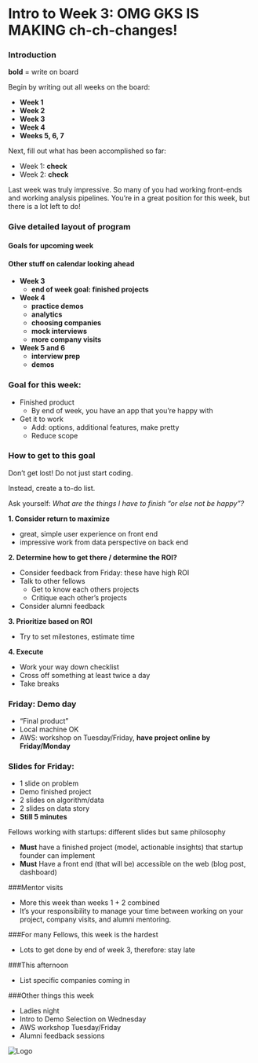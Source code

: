 Intro to Week 3: OMG GKS IS MAKING ch-ch-changes!
==============

### Introduction

**bold** = write on board

Begin by writing out all weeks on the board:

* **Week 1**
* **Week 2**
* **Week 3**
* **Week 4**
* **Weeks 5, 6, 7**

Next, fill out what has been accomplished so far:

* Week 1: **check**
* Week 2: **check**

Last week was truly impressive. So many of you had working front-ends and working analysis pipelines. You’re in a great position for this week, but there is a lot left to do!

### Give detailed layout of program
#### Goals for upcoming week
#### Other stuff on calendar looking ahead

* **Week 3**
    * **end of week goal: finished projects**
* **Week 4**
    * **practice demos**
    * **analytics**
    * **choosing companies**
    * **mock interviews**
    * **more company visits**
* **Week 5 and 6**
    * **interview prep**
    * **demos**

### Goal for this week:
* Finished product
    * By end of week, you have an app that you’re happy with
* Get it to work
    * Add: options, additional features, make pretty
    * Reduce scope

### How to get to this goal
Don’t get lost! Do not just start coding.  

Instead, create a to-do list.

Ask yourself: *What are the things I have to finish “or else not be happy”?*

**1. Consider return to maximize**

* great, simple user experience on front end
* impressive work from data perspective on back end

**2. Determine how to get there / determine the ROI?**

* Consider feedback from Friday: these have high ROI
* Talk to other fellows
    * Get to know each others projects
    * Critique each other’s projects
* Consider alumni feedback

**3. Prioritize based on ROI**

* Try to set milestones, estimate time

**4. Execute**

* Work your way down checklist
* Cross off something at least twice a day
* Take breaks

### Friday: Demo day

* “Final product”
* Local machine OK
* AWS: workshop on Tuesday/Friday, **have project online by Friday/Monday**

### Slides for Friday:

* 1 slide on problem
* Demo finished project
* 2 slides on algorithm/data
* 2 slides on data story
* **Still 5 minutes**

Fellows working with startups: different slides but same philosophy

* **Must** have a finished project (model, actionable insights) that startup founder can implement
* **Must** Have a front end (that will be) accessible on the web (blog post, dashboard)

###Mentor visits

* More this week than weeks 1 + 2 combined
* It’s your responsibility to manage your time between working on your project, company visits, and alumni mentoring. 

###For many Fellows, this week is the hardest

* Lots to get done by end of week 3, therefore: stay late 

###This afternoon

* List specific companies coming in

###Other things this week

* Ladies night
* Intro to Demo Selection on Wednesday
* AWS workshop Tuesday/Friday
* Alumni feedback sessions

![Logo](http://insightdatascience.com/img/logoblack.png)
